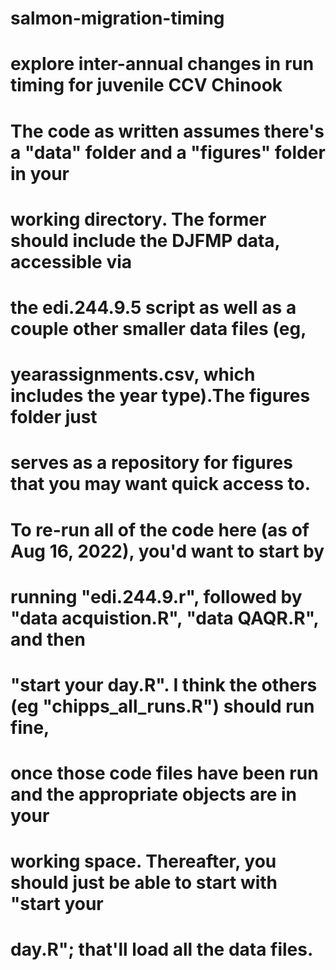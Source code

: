 # salmon-migration-timing
# explore inter-annual changes in run timing for juvenile CCV Chinook 

# The code as written assumes there's a "data" folder and a "figures" folder in your 
# working directory. The former should include the DJFMP data, accessible via
# the edi.244.9.5 script as well as a couple other smaller data files (eg, 
# yearassignments.csv, which includes the year type).The figures folder just 
# serves as a repository for figures that you may want quick access to.

# To re-run all of the code here (as of Aug 16, 2022), you'd want to start by
# running "edi.244.9.r", followed by "data acquistion.R", "data QAQR.R", and then
# "start your day.R". I think the others (eg "chipps_all_runs.R") should run fine,
# once those code files have been run and the appropriate objects are in your 
# working space. Thereafter, you should just be able to start with "start your
# day.R"; that'll load all the data files. 